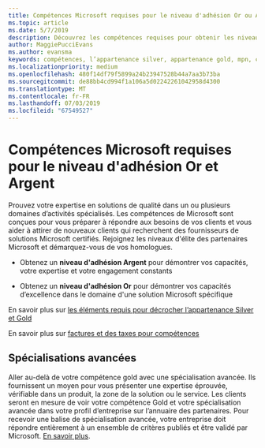 ```yaml
---
title: Compétences Microsoft requises pour le niveau d'adhésion Or ou Argent | Espace partenaires
ms.topic: article
ms.date: 5/7/2019
description: Découvrez les compétences requises pour obtenir les niveaux d'adhésion Or ou Argent.
author: MaggiePucciEvans
ms.author: evansma
keywords: compétences, l’appartenance silver, appartenance gold, mpn, cartes, des compétences, Microsoft Partner Network, l’appartenance au réseau, advanced spécialisations
ms.localizationpriority: medium
ms.openlocfilehash: 480f14df79f5899a24b23947528b44a7aa3b73ba
ms.sourcegitcommit: de88bb4cd994f1a106a5d02242261042958d4300
ms.translationtype: MT
ms.contentlocale: fr-FR
ms.lasthandoff: 07/03/2019
ms.locfileid: "67549527"
---
```

# <a name="microsoft-competency-requirements-for-gold-and-silver-membership"></a>Compétences Microsoft requises pour le niveau d'adhésion Or et Argent


Prouvez votre expertise en solutions de qualité dans un ou plusieurs domaines d’activités spécialisés. Les compétences de Microsoft sont conçues pour vous préparer à répondre aux besoins de vos clients et vous aider à attirer de nouveaux clients qui recherchent des fournisseurs de solutions Microsoft certifiés. Rejoignez les niveaux d'élite des partenaires Microsoft et démarquez-vous de vos homologues.

- Obtenez un **niveau d'adhésion Argent** pour démontrer vos capacités, votre expertise et votre engagement constants

- Obtenez un **niveau d'adhésion Or** pour démontrer vos capacités d’excellence dans le domaine d'une solution Microsoft spécifique

En savoir plus sur [les éléments requis pour décrocher l’appartenance Silver et Gold](https://partner.microsoft.com/membership/competencies)

En savoir plus sur [factures et des taxes pour compétences](mpn-view-print-maps-invoice.md)

## <a name="advanced-specializations"></a>Spécialisations avancées

Aller au-delà de votre compétence gold avec une spécialisation avancée. Ils fournissent un moyen pour vous présenter une expertise éprouvée, vérifiable dans un produit, la zone de la solution ou le service. Les clients seront en mesure de voir votre compétence Gold et votre spécialisation avancée dans votre profil d’entreprise sur l’annuaire des partenaires. Pour recevoir une balise de spécialisation avancée, votre entreprise doit répondre entièrement à un ensemble de critères publiés et être validé par Microsoft. [En savoir plus](https://partner.microsoft.com/en-us/membership/competencies#tab-content-2). 
